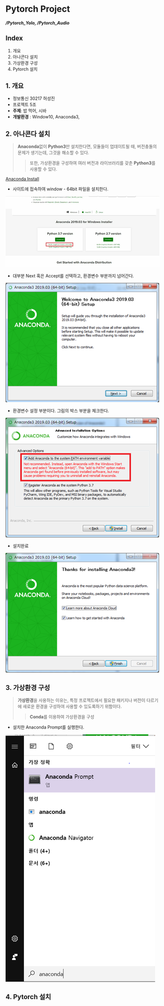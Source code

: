 # Pytorch Project

##### /Pytorch_Yolo, /Pytorch_Audio

## Index

1. 개요
2. 아나콘다 설치
3. 가상환경 구성
4. Pytorch 설치



## 1. 개요

* 정보통신 30217 허성진
* 프로젝트 5조
* **주제**: 밥 먹어, 시바
* **개발환경** : Window10, Anaconda3, 



## 2. 아나콘다 설치

> **Anaconda**없이 **Python3**만 설치한다면, 모듈들이 업데이트될 때, 버전충돌의 문제가 생기는데, 그것을 해소할 수 있다.
>
> > 또한, 가상환경을 구성하여 여러 버전과 라이브러리를 갖춘 **Python3**를 사용할 수 있다.

[Anaconda Install](https://www.anaconda.com/distribution/)

- 사이트에 접속하여 window - 64bit 파일을 설치한다.

![anaconda_1](./images/anaconda_1.jpg)

* 대부분 Next 혹은 Accept를 선택하고, 환경변수 부분까지 넘어간다.

![anaconda_2](./images/anaconda_2.png)

* 환경변수 설정 부분이다. 그림의 박스 부분을 체크한다.

![anaconda_3](./images/anaconda_3.png)

* 설치완료

![anaconda_4](./images/anaconda_4.png)

## 3. 가상환경 구성

> **가상환경**을 사용하는 이유는, 특정 프로젝트에서 필요한 패키지나 버전이 다르기에 새로운 환경을 구성하여 사용할 수 있도록하기 위함이다.
>
> > **Conda**를 이용하여 가상환경을 구성



* 설치한 Anaconda Prompt를 실행한다.

![env_1](./images/env_1.PNG)





## 4. Pytorch 설치



